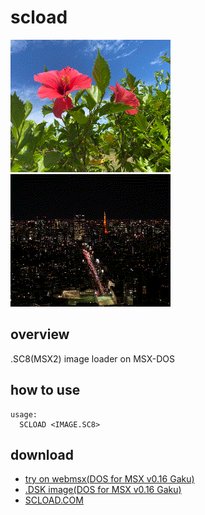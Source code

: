 # scload
<img src="https://raw.githubusercontent.com/renatus-xxxx/scload/main/bin/flower.png" title="flower" /><img src="https://raw.githubusercontent.com/renatus-xxxx/scload/main/bin/night.png" title="night" />

## overview
.SC8(MSX2) image loader on MSX-DOS

## how to use
```
usage:
  SCLOAD <IMAGE.SC8>
```
## download
- [try on webmsx(DOS for MSX v0.16 Gaku)](https://webmsx.org/?MACHINE=MSX2J&DISKA_URL=https://raw.githubusercontent.com/renatus-xxxx/scload/main/bin/SCLOAD.DSK)
- [.DSK image(DOS for MSX v0.16 Gaku)](https://raw.githubusercontent.com/renatus-xxxx/scload/main/bin/SCLOAD.DSK)
- [SCLOAD.COM](https://raw.githubusercontent.com/renatus-xxxx/scload/main/bin/SCLOAD.COM)